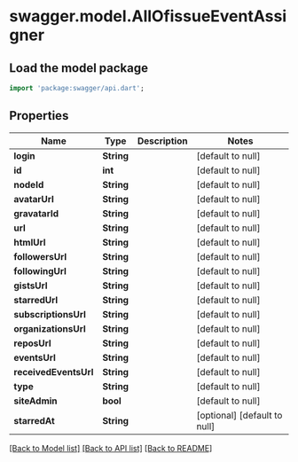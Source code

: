 # swagger.model.AllOfissueEventAssigner

## Load the model package
```dart
import 'package:swagger/api.dart';
```

## Properties
Name | Type | Description | Notes
------------ | ------------- | ------------- | -------------
**login** | **String** |  | [default to null]
**id** | **int** |  | [default to null]
**nodeId** | **String** |  | [default to null]
**avatarUrl** | **String** |  | [default to null]
**gravatarId** | **String** |  | [default to null]
**url** | **String** |  | [default to null]
**htmlUrl** | **String** |  | [default to null]
**followersUrl** | **String** |  | [default to null]
**followingUrl** | **String** |  | [default to null]
**gistsUrl** | **String** |  | [default to null]
**starredUrl** | **String** |  | [default to null]
**subscriptionsUrl** | **String** |  | [default to null]
**organizationsUrl** | **String** |  | [default to null]
**reposUrl** | **String** |  | [default to null]
**eventsUrl** | **String** |  | [default to null]
**receivedEventsUrl** | **String** |  | [default to null]
**type** | **String** |  | [default to null]
**siteAdmin** | **bool** |  | [default to null]
**starredAt** | **String** |  | [optional] [default to null]

[[Back to Model list]](../README.md#documentation-for-models) [[Back to API list]](../README.md#documentation-for-api-endpoints) [[Back to README]](../README.md)

